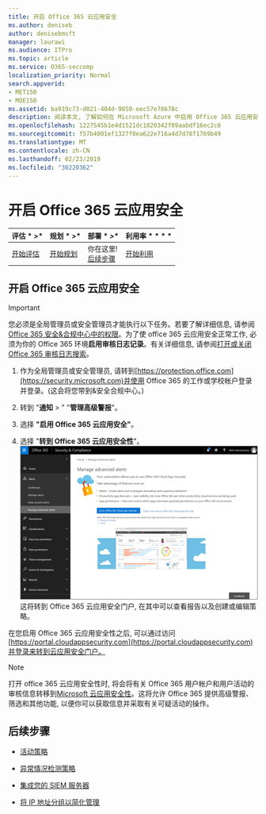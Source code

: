 ```yaml
---
title: 开启 Office 365 云应用安全
ms.author: deniseb
author: denisebmsft
manager: laurawi
ms.audience: ITPro
ms.topic: article
ms.service: O365-seccomp
localization_priority: Normal
search.appverid:
- MET150
- MOE150
ms.assetid: ba919c73-d021-404d-9850-eec57e78678c
description: 阅读本文, 了解如何在 Microsoft Azure 中启用 Office 365 云应用安全性 (受云应用安全性的支持)。
ms.openlocfilehash: 1227545b1e4d1521dc1820342f09aabdf16ec2c6
ms.sourcegitcommit: f57b4001ef1327f0ea622e716a4d7d78f1769b49
ms.translationtype: MT
ms.contentlocale: zh-CN
ms.lasthandoff: 02/23/2019
ms.locfileid: "30220362"
---
```

# <a name="turn-on-office-365-cloud-app-security"></a>开启 Office 365 云应用安全
  
|评估 * *\>**|规划 * *\>**|部署 * *\>**|利用率 * * * *|
|:-----|:-----|:-----|:-----|
|[开始评估](office-365-cas-overview.md) <br/> |[开始规划](get-ready-for-office-365-cas.md) <br/> |你在这里!  <br/> [后续步骤](activity-policies-and-alerts.md) <br/> |[开始利用](utilization-activities-for-ocas.md) <br/> |
  
## <a name="turn-on-office-365-cloud-app-security"></a>开启 Office 365 云应用安全

> [!IMPORTANT]
> 您必须是全局管理员或安全管理员才能执行以下任务。若要了解详细信息, 请参阅[Office 365 安全&amp;合规中心中的权限](permissions-in-the-security-and-compliance-center.md)。为了使 office 365 云应用安全正常工作, 必须为你的 Office 365 环境**启用审核日志记录**。有关详细信息, 请参阅[打开或关闭 Office 365 审核日志搜索](turn-audit-log-search-on-or-off.md)。 
  
1. 作为全局管理员或安全管理员, 请转到[https://protection.office.com](https://security.microsoft.com)并使用 Office 365 的工作或学校帐户登录并登录。(这会将您带到&amp;安全合规中心。) 
    
2. 转到 "**通知** \> " "**管理高级警报**"。
    
3. 选择 **"启用 Office 365 云应用安全"**。
    
4. 选择 "**转到 Office 365 云应用安全性**"。<br/>![在 "安全&amp;合规性中心" 中, 选择 "管理高级警报" 以转到 Office 365 云应用安全](media/958632d4-03e3-4ade-8e22-d5509db6fca7.png)<br/>这将转到 Office 365 云应用安全门户, 在其中可以查看报告以及创建或编辑策略。

在您启用 Office 365 云应用安全性之后, 可以通过访问[https://portal.cloudappsecurity.com](https://portal.cloudappsecurity.com)并登录来转到云应用安全门户。
    
> [!NOTE]
> 打开 office 365 云应用安全性时, 将会将有关 Office 365 用户帐户和用户活动的审核信息转移到[Microsoft 云应用安全性](https://aka.ms/whatiscas)。这将允许 Office 365 提供高级警报、筛选和其他功能, 以便你可以获取信息并采取有关可疑活动的操作。 
  
## <a name="next-steps"></a>后续步骤

- [活动策略](activity-policies-and-alerts.md)
    
- [异常情况检测策略](anomaly-detection-policies-in-ocas.md)
    
- [集成您的 SIEM 服务器](integrate-your-siem-server-with-office-365-cas.md)
    
- [将 IP 地址分组以简化管理](group-your-ip-addresses-in-ocas.md)
    

